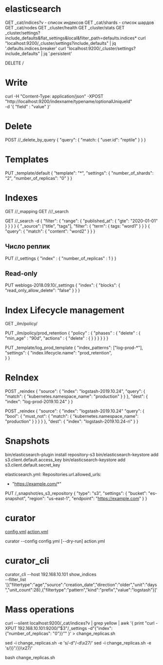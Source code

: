 # elasticsearch

GET _cat/indices?v - список индексов
GET _cat/shards - список шардов
GET _cat/nodes
GET _cluster/health
GET _cluster/stats
GET _cluster/settings?include_defaults&flat_settings&local&filter_path=defaults.indices*
curl "localhost:9200/_cluster/settings?include_defaults" | jq '.defaults.indices.breaker'
curl "localhost:9200/_cluster/settings?include_defaults" | jq '.persistent'

DELETE /<index>

# Write
curl -H "Content-Type: application/json" -XPOST "http://localhost:9200/indexname/typename/optionalUniqueId" \
  -d '{ "field" : "value" }'

# Delete
POST /<index>/_delete_by_query {
  "query": {
    "match: {
      "user.id": "reptile"
    }
  }
}

# Templates
PUT _template/default
{
  "template": "*",
  "settings": {
    "number_of_shards": "2",
    "number_of_replicas": "0"
  }
}

# Indexes
GET /<index>/_mapping
GET /<index>/<type>/_search

GET /<index>/<type>_search -d 
{
  "filter": {
    "range": {
      "published_at": { "gte": "2020-01-01" }
    }
  }
}
{
  "_source": ["title", "tags"],
  "filter": {
    "term": { tags: "word1" }
  }
}
{
  "query": {
    "match": { "content": "word2" }
  }
}

## Число реплик
PUT /<index>/_settings
{
    "index" : {
        "number_of_replicas" : 1
    }
}

## Read-only
PUT weblogs-2018.09.10/_settings
{
  "index": {
    "blocks": {
      "read_only_allow_delete": "false"
    }
  }
}

# Index Lifecycle management
GET _ilm/policy/<index>

PUT _ilm/policy/prod_retention
{
  "policy" : {
    "phases" : {
      "delete" : {
        "min_age" : "90d",
        "actions" : {
          "delete" : { }
        }
      }
    }
  }
}

PUT _template/log_prod_template
{
  "index_patterns": ["log-prod-*"],                 
  "settings": {
    "index.lifecycle.name": "prod_retention",        
  }
}

# ReIndex
POST _reindex
{
  "source": {
    "index": "logstash-2019.10.24",
    "query": {
      "match": {
        "kubernetes.namespace_name": "production"
      }
    }
  },
  "dest": {
    "index": "log-prod-2019.10.24"
  }
}

POST _reindex
{
  "source": {
    "index": "logstash-2019.10.24"
    "query": {
      "bool": { 
        "must_not": {
          "match": {
            "kubernetes.namespace_name": "production"
           }
        }
      }
    }
  },
  "dest": {
    "index": "logstash-2019.10.24-ri"
  }
}

# Snapshots
bin/elasticsearch-plugin install repository-s3
bin/elasticsearch-keystore add s3.client.default.access_key
bin/elasticsearch-keystore add s3.client.default.secret_key

elasticsearch.yml:
Repositories.url.allowed_urls:
- "https://example.com/*"

PUT /_snapshot/es_s3_repository
{
  "type": "s3",
  "settings": {
    "bucket": "es-snapshot",
    "region": "us-east-1",
    "endpoint": "https://example.com"
  }
}

# curator
[config.yml](https://www.elastic.co/guide/en/elasticsearch/client/curator/current/configfile.html)
[action.yml](https://www.elastic.co/guide/en/elasticsearch/client/curator/current/examples.html)

curator --config config.yml [--dry-run] action.yml

# curator_cli
curator_cli --host 192.168.10.101 show_indices \
  --filter_list '[{"filtertype":"age","source":"creation_date","direction":"older","unit":"days","unit_count":28},{"filtertype":"pattern","kind":"prefix","value":"logstash"}]'

# Mass operations
curl --silent localhost:9200/_cat/indices?v | grep yellow | awk '{ print "curl -XPUT 192.168.10.101:9200/"$3"/_settings -d\"{\"index\":{\"number_of_replicas\": \"0\"}}\"" }' > change_replicas.sh

sed -i change_replicas.sh -e 's/-d"/-d\x27/'
sed -i change_replicas.sh -e 's/}}"/}}\x27/'

bash change_replicas.sh

